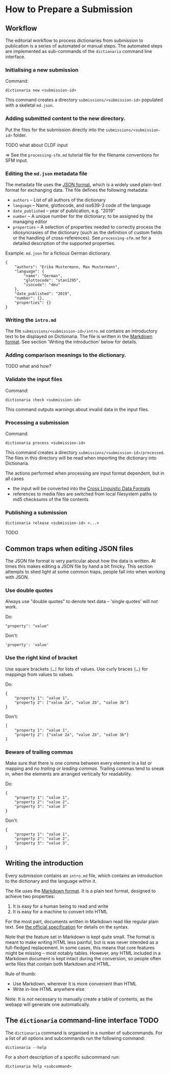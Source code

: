 How to Prepare a Submission
===========================


Workflow
--------

The editorial workflow to process dictionaries from submission to publication is
a series of automated or manual steps.  The automated steps are implemented as
sub-commands of the `dictionaria` command line interface.

### Initialising a new submission

Command:

    dictionaria new <submission-id>

This command creates a directory `submissions/<submission-id>` populated with
a skeletal `md.json`.

### Adding submitted content to the new directory.

Put the files for the submission directly into the `submissions/<submission-id>`
folder.

TODO what about CLDF input

⇒ See the `processing-sfm.md` tutorial file for the filename conventions for
SFM input.

### Editing the `md.json` metadata file

The metadata file uses the [JSON format][json], which is a widely
used plain-text format for exchanging data.  The file defines the following
metadata:

 - `authors` – List of all authors of the dictionary
 - `language` – Name, glottocode, and iso639-3 code of the language
 - `date_published` – year of publication, e.g. "2019"
 - `number` – A unique number for the dictionary; to be assigned by the managing
   editor
 - `properties` – A selection of properties needed to correctly process the
   idiosyncrasies of the dictionary (such as the definition of custom fields or
   the handling of cross-references).  See `processing-sfm.md` for a detailed
   description of the supported properties.

Example:  `md.json` for a fictious German dictionary.

    {
        "authors": "Erika Mustermann, Max Mustermann",
        "language": {
            "name": "German",
            "glottocode": "stan1295",
            "isocode": "deu"
        },
        "date_published": "2019",
        "number": {},
        "properties": {}
    }

[json]: https://json.org

### Writing the `intro.md`

The file `submissions/<submission-id>/intro.md` contains an introductory text to
be displayed on Dictionaria.  The file is written in the [Markdown format][md].
See section 'Writing the introduction' below for details.

### Adding comparison meanings to the dictionary.

TODO what and how?

### Validate the input files

Command:

    dictionaria check <submission-id>

This command outputs warnings about invalid data in the input files.

### Processing a submission

Command:

    dictionaria process <submission-id>

This command creates a directory `submissions/<submission-id>/processed`.  The
files in this directory will be read when importing the dictionary into
Dictionaria.

The actions performed when processing are input format dependent, but in all
cases

 - the input will be converted into the [Cross Linguistic Data Formats](cldf)
 - references to media files are switched from local filesystem paths to md5
   checksums of the file contents

[cldf]: https://cldf.clld.org

### Publishing a submission

    dictionaria release <submission-id> <...>

TODO


Common traps when editing JSON files
------------------------------------

The JSON file format is very particular about how the data is written.  At times
this makes editing a JSON file by hand a bit finicky.  This section attempts to
shed light at some common traps, people fall into when working with JSON.

### Use double quotes

Always use "double quotes" to denote text data – 'single quotes' will *not*
work.

Do:

    "property": "value"

Don't:

    'property': 'value'

### Use the right kind of bracket

Use square brackets `[…]` for lists of values.  Use curly braces `{…}` for
mappings from values to values.

Do:

    {
        "property 1": "value 1",
        "property 2": ["value 2a", "value 2b", "value 3b"]
    }

Don't:

    [
        "property 1": "value 1",
        "property 2": {"value 2a", "value 2b", "value 3b"}
    ]

### Beware of trailing commas

Make sure that there is one comma between every element in a list or mapping and
*no trailing or leading commas*.  Trailing commas tend to sneak in, when the
elements are arranged vertically for readability.

Do:

    {
        "property 1": "value 1",
        "property 2": "value 2",
        "property 3": "value 3"
    }

Don't:

    {
        "property 1": "value 1",
        "property 2": "value 2",
        "property 3": "value 3",
    }


Writing the introduction
------------------------

Every submission contains an `intro.md` file, which contains an introduction to
the dictionary and the language within it.

The file uses the [Markdown format][md].  It is a plain text format, designed to
achieve two properties:

 1. It is easy for a human being to read and write
 2. It is easy for a machine to convert into HTML

For the most part, documents written in Markdown read like regular plain text.
See [the official specification][md-syntax] for details on the syntax.

Note that the feature set in Markdown is kept quite small.  The format is meant
to make writing HTML less painful, but is was never intended as a full-fledged
replacement.  In some cases, this means that core features might be missing
– most notably tables.  However, any HTML included in a Markdown document is
kept intact during the conversion, so people often write files that contain both
Markdown and HTML.

Rule of thumb:

 - Use Markdown, wherever it is more convenient than HTML
 - Write in-line HTML anywhere else

Note:  It is *not* necessary to manually create a table of contents, as the
webapp will generate one automatically.

[md]: https://daringfireball.net/projects/markdown
[md-syntax]: https://daringfireball.net/projects/markdown/syntax


The `dictionaria` command-line interface TODO
----------------------------------------

The `dictionaria` command is organised in a number of subcommands.  For a list
of all options and subcommands run the following command:

    dictionaria --help

For a short description of a specific subcommand run:

    dictionaria help <subcommand>
